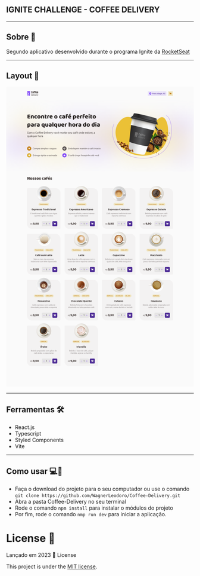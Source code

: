 ## IGNITE CHALLENGE - COFFEE DELIVERY

---

## Sobre 📝

Segundo aplicativo desenvolvido durante o programa Ignite da [RocketSeat](https://rocketseat.com.br/ignite)

---

## Layout 📐

<div align="center">
  <p align="center">
    <img src="./src/assets/layout.png" width="700px" alt="Home page">
  </p>
</div>

---

## Ferramentas 🛠

- React.js
- Typescript
- Styled Components
- Vite

---

## Como usar 💻🚀

- Faça o download do projeto para o seu computador ou use o comando `git clone https://github.com/WagnerLeodoro/Coffee-Delivery.git`
- Abra a pasta Coffee-Delivery no seu terminal
- Rode o comando `npm install` para instalar o módulos do projeto
- Por fim, rode o comando `nmp run dev` para iniciar a aplicação.

# License 📕

Lançado em 2023 📕 License

This project is under the [MIT license](./LICENSE).
